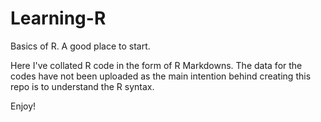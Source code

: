 # Learning-R
Basics of R. A good place to start.

Here I've collated R code in the form of R Markdowns. The data for the codes have not been uploaded as the main intention behind creating this repo is to understand the R syntax.

Enjoy!
